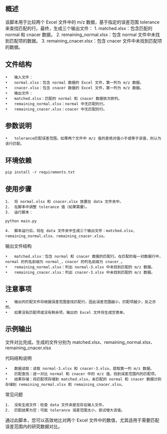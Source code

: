 

## 概述
该脚本用于比较两个 Excel 文件中的 m/z 数据，基于指定的误差范围 tolerance 来查找匹配的行。最终，生成三个输出文件：
	1.	matched.xlsx：包含匹配的 normal 和 cnacer 数据。
	2.	remaining_normal.xlsx：包含 normal 文件中未找到匹配项的数据。
	3.	remaining_cnacer.xlsx：包含 cnacer 文件中未找到匹配项的数据。

## 文件结构

	•	输入文件：
	•	normal.xlsx：包含 normal 数据的 Excel 文件，第一列为 m/z 数据。
	•	cnacer.xlsx：包含 cnacer 数据的 Excel 文件，第一列为 m/z 数据。
	•	输出文件：
	•	matched.xlsx：匹配的 normal 和 cnacer 数据依次排列。
	•	remaining_normal.xlsx：normal 中无匹配的行。
	•	remaining_cnacer.xlsx：cnacer 中无匹配的行。

## 参数说明

	•	tolerance匹配误差范围。如果两个文件中 m/z 值的差绝对值小于或等于该值，则认为该行匹配。

## 环境依赖

```shell
pip install -r requirements.txt
```

## 使用步骤

	1.	将 normal.xlsx 和 cnacer.xlsx 放置在 data 文件夹中。
	2.	在脚本中调整 tolerance 值（如果需要）。
	3.	运行脚本：
```shell
python main.py
```



	4.	脚本运行后，将在 data 文件夹中生成三个输出文件：matched.xlsx、remaining_normal.xlsx、remaining_cnacer.xlsx。

输出文件结构

	•	matched.xlsx：包含 normal 和 cnacer 数据的匹配行。在匹配的每一对数据行中，normal 的列名前缀为 normal_，cnacer 的列名前缀为 cnacer_。
	•	remaining_normal.xlsx：列出 normal-3.xlsx 中未找到匹配的 m/z 数据。
	•	remaining_cnacer.xlsx：列出 cnacer-3.xlsx 中未找到匹配的 m/z 数据。

## 注意事项

	•	输出的匹配文件将根据误差范围查找匹配行，因此误差范围越小，匹配项越少，反之亦然。
	•	如果没有匹配项或没有剩余项，输出的 Excel 文件将生成空表单。

## 示例输出

文件对比完成。生成的文件分别为 matched.xlsx、remaining_normal.xlsx、remaining_cnacer.xlsx

代码结构说明

	•	数据读取：读取 normal-3.xlsx 和 cnacer-3.xlsx，提取第一列 m/z 数据。
	•	匹配查找：逐一对比 normal 和 cnacer 中的 m/z 值，找到误差范围内的匹配项。
	•	结果存储：将匹配项存储到 matched.xlsx，未匹配的 normal 和 cnacer 数据分别存储到 remaining_normal.xlsx 和 remaining_cnacer.xlsx。

常见问题

	1.	没有生成文件：检查 data 文件夹是否存在输入文件。
	2.	匹配结果为空：可能 tolerance 误差范围太小，尝试增大该值。

通过此脚本，您可以高效地比对两个 Excel 文件中的数值，尤其适用于需要匹配误差范围内的研究数据对比。